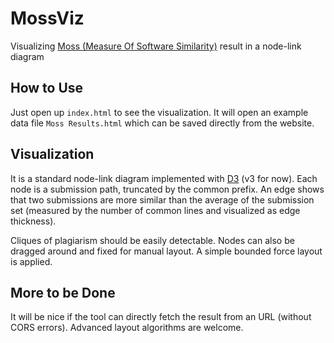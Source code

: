 # MossViz
Visualizing [Moss (Measure Of Software Similarity)](http://moss.stanford.edu) result in a node-link diagram

## How to Use
Just open up `index.html` to see the visualization. It will open an example data file `Moss Results.html` which can be saved directly from the website.

## Visualization
It is a standard node-link diagram implemented with [D3](https://d3js.org) (v3 for now). Each node is a submission path, truncated by the common prefix. An edge shows that two submissions are more similar than the average of the submission set (measured by the number of common lines and visualized as edge thickness).

Cliques of plagiarism should be easily detectable. Nodes can also be dragged around and fixed for manual layout. A simple bounded force layout is applied.

## More to be Done
It will be nice if the tool can directly fetch the result from an URL (without CORS errors). Advanced layout algorithms are welcome.
